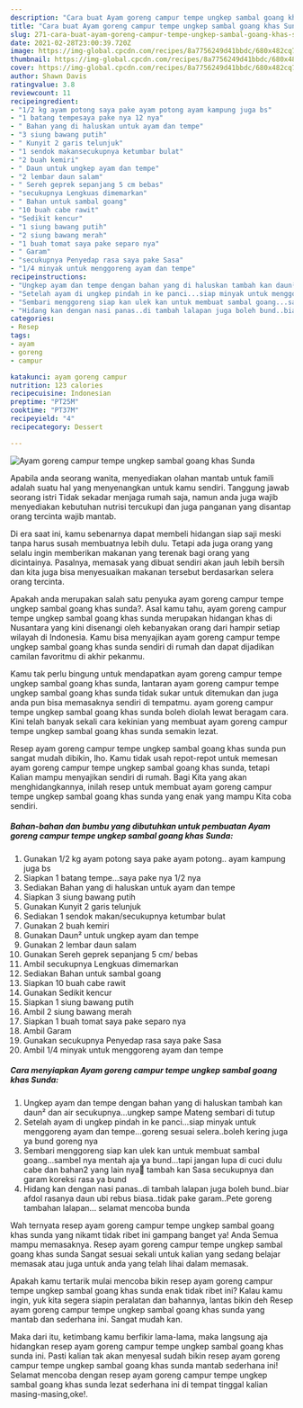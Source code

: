 ```yaml
---
description: "Cara buat Ayam goreng campur tempe ungkep sambal goang khas Sunda yang nikmat Untuk Jualan"
title: "Cara buat Ayam goreng campur tempe ungkep sambal goang khas Sunda yang nikmat Untuk Jualan"
slug: 271-cara-buat-ayam-goreng-campur-tempe-ungkep-sambal-goang-khas-sunda-yang-nikmat-untuk-jualan
date: 2021-02-28T23:00:39.720Z
image: https://img-global.cpcdn.com/recipes/8a7756249d41bbdc/680x482cq70/ayam-goreng-campur-tempe-ungkep-sambal-goang-khas-sunda-foto-resep-utama.jpg
thumbnail: https://img-global.cpcdn.com/recipes/8a7756249d41bbdc/680x482cq70/ayam-goreng-campur-tempe-ungkep-sambal-goang-khas-sunda-foto-resep-utama.jpg
cover: https://img-global.cpcdn.com/recipes/8a7756249d41bbdc/680x482cq70/ayam-goreng-campur-tempe-ungkep-sambal-goang-khas-sunda-foto-resep-utama.jpg
author: Shawn Davis
ratingvalue: 3.8
reviewcount: 11
recipeingredient:
- "1/2 kg ayam potong saya pake ayam potong ayam kampung juga bs"
- "1 batang tempesaya pake nya 12 nya"
- " Bahan yang di haluskan untuk ayam dan tempe"
- "3 siung bawang putih"
- " Kunyit 2 garis telunjuk"
- "1 sendok makansecukupnya ketumbar bulat"
- "2 buah kemiri"
- " Daun untuk ungkep ayam dan tempe"
- "2 lembar daun salam"
- " Sereh geprek sepanjang 5 cm bebas"
- "secukupnya Lengkuas dimemarkan"
- " Bahan untuk sambal goang"
- "10 buah cabe rawit"
- "Sedikit kencur"
- "1 siung bawang putih"
- "2 siung bawang merah"
- "1 buah tomat saya pake separo nya"
- " Garam"
- "secukupnya Penyedap rasa saya pake Sasa"
- "1/4 minyak untuk menggoreng ayam dan tempe"
recipeinstructions:
- "Ungkep ayam dan tempe dengan bahan yang di haluskan tambah kan daun² dan air secukupnya...ungkep sampe Mateng sembari di tutup"
- "Setelah ayam di ungkep pindah in ke panci...siap minyak untuk menggoreng ayam dan tempe...goreng sesuai selera..boleh kering juga ya bund goreng nya"
- "Sembari menggoreng siap kan ulek kan untuk membuat sambal goang...sambel nya mentah aja ya bund...tapi jangan lupa di cuci dulu cabe dan bahan2 yang lain nya🙂 tambah kan Sasa secukupnya dan garam koreksi rasa ya bund"
- "Hidang kan dengan nasi panas..di tambah lalapan juga boleh bund..biar afdol rasanya daun ubi rebus biasa..tidak pake garam..Pete goreng tambahan lalapan... selamat mencoba bunda"
categories:
- Resep
tags:
- ayam
- goreng
- campur

katakunci: ayam goreng campur 
nutrition: 123 calories
recipecuisine: Indonesian
preptime: "PT25M"
cooktime: "PT37M"
recipeyield: "4"
recipecategory: Dessert

---
```



![Ayam goreng campur tempe ungkep sambal goang khas Sunda](https://img-global.cpcdn.com/recipes/8a7756249d41bbdc/680x482cq70/ayam-goreng-campur-tempe-ungkep-sambal-goang-khas-sunda-foto-resep-utama.jpg)

Apabila anda seorang wanita, menyediakan olahan mantab untuk famili adalah suatu hal yang menyenangkan untuk kamu sendiri. Tanggung jawab seorang istri Tidak sekadar menjaga rumah saja, namun anda juga wajib menyediakan kebutuhan nutrisi tercukupi dan juga panganan yang disantap orang tercinta wajib mantab.

Di era  saat ini, kamu sebenarnya dapat membeli hidangan siap saji meski tanpa harus susah membuatnya lebih dulu. Tetapi ada juga orang yang selalu ingin memberikan makanan yang terenak bagi orang yang dicintainya. Pasalnya, memasak yang dibuat sendiri akan jauh lebih bersih dan kita juga bisa menyesuaikan makanan tersebut berdasarkan selera orang tercinta. 



Apakah anda merupakan salah satu penyuka ayam goreng campur tempe ungkep sambal goang khas sunda?. Asal kamu tahu, ayam goreng campur tempe ungkep sambal goang khas sunda merupakan hidangan khas di Nusantara yang kini disenangi oleh kebanyakan orang dari hampir setiap wilayah di Indonesia. Kamu bisa menyajikan ayam goreng campur tempe ungkep sambal goang khas sunda sendiri di rumah dan dapat dijadikan camilan favoritmu di akhir pekanmu.

Kamu tak perlu bingung untuk mendapatkan ayam goreng campur tempe ungkep sambal goang khas sunda, lantaran ayam goreng campur tempe ungkep sambal goang khas sunda tidak sukar untuk ditemukan dan juga anda pun bisa memasaknya sendiri di tempatmu. ayam goreng campur tempe ungkep sambal goang khas sunda boleh diolah lewat beragam cara. Kini telah banyak sekali cara kekinian yang membuat ayam goreng campur tempe ungkep sambal goang khas sunda semakin lezat.

Resep ayam goreng campur tempe ungkep sambal goang khas sunda pun sangat mudah dibikin, lho. Kamu tidak usah repot-repot untuk memesan ayam goreng campur tempe ungkep sambal goang khas sunda, tetapi Kalian mampu menyajikan sendiri di rumah. Bagi Kita yang akan menghidangkannya, inilah resep untuk membuat ayam goreng campur tempe ungkep sambal goang khas sunda yang enak yang mampu Kita coba sendiri.

<!--inarticleads1-->

##### Bahan-bahan dan bumbu yang dibutuhkan untuk pembuatan Ayam goreng campur tempe ungkep sambal goang khas Sunda:

1. Gunakan 1/2 kg ayam potong saya pake ayam potong.. ayam kampung juga bs
1. Siapkan 1 batang tempe...saya pake nya 1/2 nya
1. Sediakan  Bahan yang di haluskan untuk ayam dan tempe
1. Siapkan 3 siung bawang putih
1. Gunakan  Kunyit 2 garis telunjuk
1. Sediakan 1 sendok makan/secukupnya ketumbar bulat
1. Gunakan 2 buah kemiri
1. Gunakan  Daun² untuk ungkep ayam dan tempe
1. Gunakan 2 lembar daun salam
1. Gunakan  Sereh geprek sepanjang 5 cm/ bebas
1. Ambil secukupnya Lengkuas dimemarkan
1. Sediakan  Bahan untuk sambal goang
1. Siapkan 10 buah cabe rawit
1. Gunakan Sedikit kencur
1. Siapkan 1 siung bawang putih
1. Ambil 2 siung bawang merah
1. Siapkan 1 buah tomat saya pake separo nya
1. Ambil  Garam
1. Gunakan secukupnya Penyedap rasa saya pake Sasa
1. Ambil 1/4 minyak untuk menggoreng ayam dan tempe




<!--inarticleads2-->

##### Cara menyiapkan Ayam goreng campur tempe ungkep sambal goang khas Sunda:

1. Ungkep ayam dan tempe dengan bahan yang di haluskan tambah kan daun² dan air secukupnya...ungkep sampe Mateng sembari di tutup
1. Setelah ayam di ungkep pindah in ke panci...siap minyak untuk menggoreng ayam dan tempe...goreng sesuai selera..boleh kering juga ya bund goreng nya
1. Sembari menggoreng siap kan ulek kan untuk membuat sambal goang...sambel nya mentah aja ya bund...tapi jangan lupa di cuci dulu cabe dan bahan2 yang lain nya🙂 tambah kan Sasa secukupnya dan garam koreksi rasa ya bund
1. Hidang kan dengan nasi panas..di tambah lalapan juga boleh bund..biar afdol rasanya daun ubi rebus biasa..tidak pake garam..Pete goreng tambahan lalapan... selamat mencoba bunda




Wah ternyata resep ayam goreng campur tempe ungkep sambal goang khas sunda yang nikamt tidak ribet ini gampang banget ya! Anda Semua mampu memasaknya. Resep ayam goreng campur tempe ungkep sambal goang khas sunda Sangat sesuai sekali untuk kalian yang sedang belajar memasak atau juga untuk anda yang telah lihai dalam memasak.

Apakah kamu tertarik mulai mencoba bikin resep ayam goreng campur tempe ungkep sambal goang khas sunda enak tidak ribet ini? Kalau kamu ingin, yuk kita segera siapin peralatan dan bahannya, lantas bikin deh Resep ayam goreng campur tempe ungkep sambal goang khas sunda yang mantab dan sederhana ini. Sangat mudah kan. 

Maka dari itu, ketimbang kamu berfikir lama-lama, maka langsung aja hidangkan resep ayam goreng campur tempe ungkep sambal goang khas sunda ini. Pasti kalian tak akan menyesal sudah bikin resep ayam goreng campur tempe ungkep sambal goang khas sunda mantab sederhana ini! Selamat mencoba dengan resep ayam goreng campur tempe ungkep sambal goang khas sunda lezat sederhana ini di tempat tinggal kalian masing-masing,oke!.

